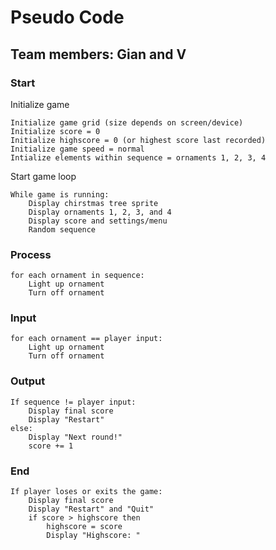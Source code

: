 # Pseudo Code

## Team members: Gian and V

### Start

Initialize game 

    Initialize game grid (size depends on screen/device)
    Initialize score = 0
    Initialize highscore = 0 (or highest score last recorded)
    Initialize game speed = normal
    Intialize elements within sequence = ornaments 1, 2, 3, 4

Start game loop

    While game is running:
        Display chirstmas tree sprite
        Display ornaments 1, 2, 3, and 4
        Display score and settings/menu
        Random sequence

### Process

    for each ornament in sequence:
        Light up ornament
        Turn off ornament
    
### Input

    for each ornament == player input:
        Light up ornament
        Turn off ornament

### Output

    If sequence != player input:
        Display final score
        Display "Restart"
    else:
        Display "Next round!"
        score += 1

### End

    If player loses or exits the game:
        Display final score
        Display "Restart" and "Quit" 
        if score > highscore then
            highscore = score
            Display "Highscore: "
